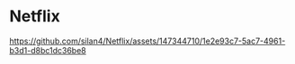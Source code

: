 # Netflix





https://github.com/silan4/Netflix/assets/147344710/1e2e93c7-5ac7-4961-b3d1-d8bc1dc36be8


